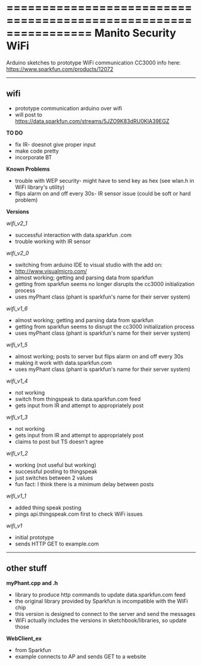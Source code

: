 ================================================================
Manito Security WiFi
================================================================

Arduino sketches to prototype WiFi communication
CC3000 info here: https://www.sparkfun.com/products/12072

----------------------------------------------------------------------------

**wifi** 
----------------------------------------------------------------------------
  * prototype communication arduino over wifi
  * will post to https://data.sparkfun.com/streams/5JZO9K83dRU0KlA39EGZ

  **TO DO**
  * fix IR- doesnot give proper input
  * make code pretty
  * incorporate BT

  **Known Problems**
  * trouble with WEP security- might have to send key as hex (see wlan.h in WiFi library's utility)
  * flips alarm on and off every 30s- IR sensor issue (could be soft or hard problem)

  **Versions**

  *wifi_v2_1*
   * successful interaction with data.sparkfun .com
   * trouble working with IR sensor

  *wifi_v2_0*
   * switching from arduino IDE to visual studio with the add on:
   * http://www.visualmicro.com/
   * almost working; getting and parsing data from sparkfun
   * getting from sparkfun seems no longer disrupts the cc3000 initialization process
   * uses myPhant class (phant is sparkfun's name for their server system)

  *wifi_v1_6*
   * almost working; getting and parsing data from sparkfun
   * getting from sparkfun seems to disrupt the cc3000 initialization process
   * uses myPhant class (phant is sparkfun's name for their server system)

  *wifi_v1_5*
   * almost working; posts to server but flips alarm on and off every 30s
   * making it work with data.sparkfun.com
   * uses myPhant class (phant is sparkfun's name for their server system)

  *wifi_v1_4*
   * not working
   * switch from thingspeak to data.sparkfun.com feed
   * gets input from IR and attempt to appropriately post

  *wifi_v1_3*
   * not working
   * gets input from IR and attempt to appropriately post
   * claims to post but TS doesn't agree

  *wifi_v1_2*
   * working (not useful but working)
   * successful posting to thingspeak
   * just switches between 2 values
   * fun fact: I think there is a minimum delay between posts

  *wifi_v1_1*
   * added thing speak posting
   * pings api.thingspeak.com first to check WiFi issues

  *wifi_v1*
   * initial prototype
   * sends HTTP GET to example.com

----------------------------------------------------------------------------

**other stuff**
----------------------------------------------------------------------------
**myPhant.cpp and .h**
 * library to produce http commands to update data.sparkfun.com feed
 * the original library provided by Sparkfun is incompatible with the WiFi chip
 * this version is designed to connect to the server and send the messages
 * WiFi actually includes the versions in sketchbook/libraries, so update those

**WebClient_ex**
 * from Sparkfun
 * example connects to AP and sends GET to a website



